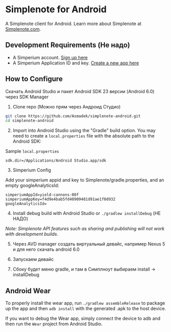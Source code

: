 # Simplenote for Android

A Simplenote client for Android. Learn more about Simplenote at [Simplenote.com](https://simplenote.com).

## Development Requirements (Не надо)
* A Simperium account. [Sign up here](https://simperium.com/signup/)
* A Simperium Application ID and key. [Create a new app here](https://simperium.com/app/new/)

## How to Configure

Скачать Android Studio и пакет Android SDK 23 версии (Android 6.0) через SDK Manager

1) Clone repo (Можно прям через Андроид Студио)

```bash
git clone https://github.com/Asmadek/simplenote-android.git
cd simplenote-android
```

2) Import into Android Studio using the "Gradle" build option. You may need to create a `local.properties` file with the absolute path to the Android SDK:

Sample `local.properties`
```
sdk.dir=/Applications/Android Studio.app/sdk
```

3) Simperium Config

Add your simperium appid and key to Simplenote/gradle.properties, and an empty googleAnalyticsId:

```
simperiumAppId=yield-cannons-00f
simperiumAppKey=f4d9e4bab5fd40909481d91ae1f0d932
googleAnalyticsId=
```

4) Install debug build with Android Studio or `./gradlew installDebug` (НЕ НАДО)

_Note: Simplenote API features such as sharing and publishing will not work with development builds._

5) Через AVD manager создать виртуальный девайс, например Nexus 5 и для него скачать android 6.0 

6) Запускаем девайс

7) Сбоку будет меню gradle, и там в Симплноут выбираем install -> installDebug 

## Android Wear

To properly install the wear app, run `./gradlew assembleRelease` to package up the app and then `adb install` with the generated .apk to the host device.

If you want to debug the Wear app, simply connect the device to adb and then run the `Wear` project from Android Studio.
